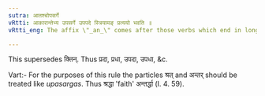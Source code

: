 ```yaml
---
sutra: आतश्चोपसर्गे
vRtti: आकारान्तेभ्य उपसर्गे उपपदे स्त्रियामङ् प्रत्ययो भवति ॥
vRtti_eng: The affix \"_an_\" comes after those verbs which end in long \"_a_\" when an _upasarga_ is in composition, and when the word to be formed is feminine.

---
```

This supersedes क्तिन्. Thus प्रदा, प्रधा, उपदा, उपधा, &c.

Vart:- For the purposes of this rule the particles श्रत् and अन्तर् should be treated like _upasargas_. Thus श्रद्धा 'faith' अन्तर्द्धा (I. 4. 59).